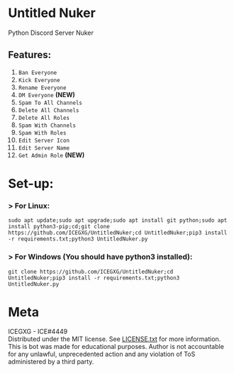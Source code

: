 # Untitled Nuker
Python Discord Server Nuker

## Features:
1. `Ban Everyone`
2. `Kick Everyone`
3. `Rename Everyone`
4. `DM Everyone` **(NEW)**
5. `Spam To All Channels`
6. `Delete All Channels`
7. `Delete All Roles`
8. `Spam With Channels`
9. `Spam With Roles`
10. `Edit Server Icon`
11. `Edit Server Name`  
12. `Get Admin Role` **(NEW)**

# Set-up: 
### > For Linux:  
```
sudo apt update;sudo apt upgrade;sudo apt install git python;sudo apt install python3-pip;cd;git clone https://github.com/ICEGXG/UntitledNuker;cd UntitledNuker;pip3 install -r requirements.txt;python3 UntitledNuker.py
```
### > For Windows (You should have python3 installed):
```
git clone https://github.com/ICEGXG/UntitledNuker;cd UntitledNuker;pip3 install -r requirements.txt;python3 UntitledNuker.py
```

# Meta
ICEGXG - ICE#4449  
Distributed under the MIT license. See  [LICENSE.txt](https://github.com/ICEGXG/UntitledNuker/blob/master/LICENSE.txt)
for more information.  
This is bot was made for educational purposes. Author is not accountable for any unlawful, unprecedented action and any violation of ToS administered by a third party.
